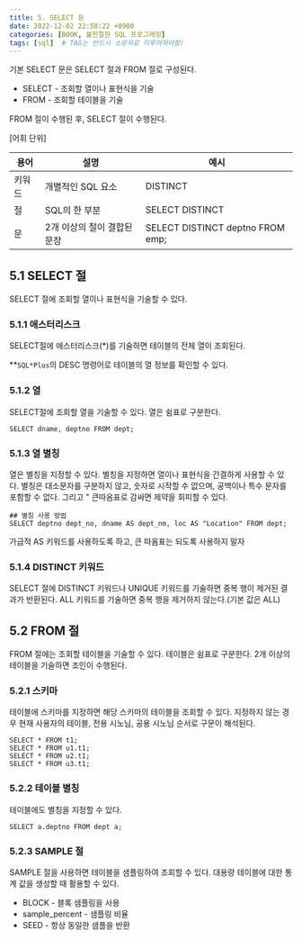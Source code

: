 ```yaml
---
title: 5. SELECT 문
date: 2022-12-02 22:58:22 +0900
categories: [BOOK, 불친절한 SQL 프로그래밍]
tags: [sql]  # TAG는 반드시 소문자로 이루어져야함!
---
```


기본 SELECT 문은 SELECT 절과 FROM 절로 구성된다.
* SELECT - 조회할 열이나 표현식을 기술
* FROM - 조회할 테이블을 기술

FROM 절이 수행된 후, SELECT 절이 수행된다.

[어휘 단위]

|용어|설명|예시|
|---|---|---|
|키워드|개별적인 SQL 요소|DISTINCT|
|절|SQL의 한 부분|SELECT DISTINCT|
|문|2개 이상의 절이 결합된 문장|SELECT DISTINCT deptno FROM emp;|


## 5.1 SELECT 절
SELECT 절에 조회할 열이나 표현식을 기술할 수 있다.

### 5.1.1 애스터리스크
SELECT절에 애스터리스크(*)를 기술하면 테이블의 전체 열이 조회된다.

**`SQL*Plus`의 DESC 명령어로 테이블의 열 정보를 확인할 수 있다.

### 5.1.2 열
SELECT절에 조회할 열을 기술할 수 있다. 열은 쉼표로 구분한다.

```
SELECT dname, deptno FROM dept;
```

### 5.1.3 열 별칭
열은 별칭을 지정할 수 있다. 별칭을 지정하면 열이나 표현식을 간결하게 사용할 수 있다. 별칭은 대소문자를 구분하지 않고, 숫자로 시작할 수 없으며, 공백이나 특수 문자를 포함할 수 없다. 그리고 " 큰따옴표로 감싸면 제약을 회피할 수 있다.

```
## 별칭 사용 방법
SELECT deptno dept_no, dname AS dept_nm, loc AS "Location" FROM dept;
```
가급적 AS 키워드를 사용하도록 하고, 큰 따옴표는 되도록 사용하지 말자

### 5.1.4 DISTINCT 키워드
SELECT 절에 DISTINCT 키워드나 UNIQUE 키워드를 기술하면 중복 행이 제거된 결과가 반환된다. ALL 키워드를 기술하면 중복 행을 제거하지 않는다.(기본 값은 ALL)

## 5.2 FROM 절
FROM 절에는 조회할 테이블을 기술할 수 있다. 테이블은 쉼표로 구분한다. 2개 이상의 테이블을 기술하면 조인이 수행된다.

### 5.2.1 스키마
테이블에 스키마를 지정하면 해당 스키마의 테이블을 조회할 수 있다. 지정하지 않는 경우 현재 사용자의 테이블, 전용 시노님, 공용 시노님 순서로 구문이 해석된다.
```
SELECT * FROM t1;
SELECT * FROM u1.t1;
SELECT * FROM u2.t1;
SELECT * FROM u3.t1;
```

### 5.2.2 테이블 별칭
테이블에도 별칭을 지정할 수 있다.
```
SELECT a.deptno FROM dept a;
```

### 5.2.3 SAMPLE 절
SAMPLE 절을 사용하면 테이블을 샘플링하여 조회할 수 있다. 대용량 테이블에 대한 통계 값을 생성할 때 활용할 수 있다.
* BLOCK - 블록 샘플링을 사용
* sample_percent - 샘플링 비율
* SEED - 항상 동일한 샘플을 반환
